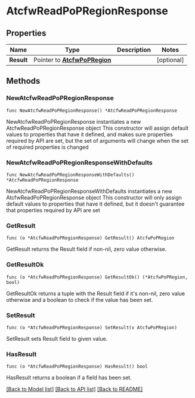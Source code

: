 # AtcfwReadPoPRegionResponse

## Properties

Name | Type | Description | Notes
------------ | ------------- | ------------- | -------------
**Result** | Pointer to [**AtcfwPoPRegion**](AtcfwPoPRegion.md) |  | [optional] 

## Methods

### NewAtcfwReadPoPRegionResponse

`func NewAtcfwReadPoPRegionResponse() *AtcfwReadPoPRegionResponse`

NewAtcfwReadPoPRegionResponse instantiates a new AtcfwReadPoPRegionResponse object
This constructor will assign default values to properties that have it defined,
and makes sure properties required by API are set, but the set of arguments
will change when the set of required properties is changed

### NewAtcfwReadPoPRegionResponseWithDefaults

`func NewAtcfwReadPoPRegionResponseWithDefaults() *AtcfwReadPoPRegionResponse`

NewAtcfwReadPoPRegionResponseWithDefaults instantiates a new AtcfwReadPoPRegionResponse object
This constructor will only assign default values to properties that have it defined,
but it doesn't guarantee that properties required by API are set

### GetResult

`func (o *AtcfwReadPoPRegionResponse) GetResult() AtcfwPoPRegion`

GetResult returns the Result field if non-nil, zero value otherwise.

### GetResultOk

`func (o *AtcfwReadPoPRegionResponse) GetResultOk() (*AtcfwPoPRegion, bool)`

GetResultOk returns a tuple with the Result field if it's non-nil, zero value otherwise
and a boolean to check if the value has been set.

### SetResult

`func (o *AtcfwReadPoPRegionResponse) SetResult(v AtcfwPoPRegion)`

SetResult sets Result field to given value.

### HasResult

`func (o *AtcfwReadPoPRegionResponse) HasResult() bool`

HasResult returns a boolean if a field has been set.


[[Back to Model list]](../README.md#documentation-for-models) [[Back to API list]](../README.md#documentation-for-api-endpoints) [[Back to README]](../README.md)


